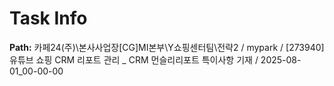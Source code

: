 # Task Info

**Path:** 카페24(주)\본사사업장\[CG]MI본부\Y쇼핑센터팀\전략2 / mypark / [273940] 유튜브 쇼핑 CRM 리포트 관리 _ CRM 먼슬리리포트 특이사항 기재 / 2025-08-01_00-00-00

